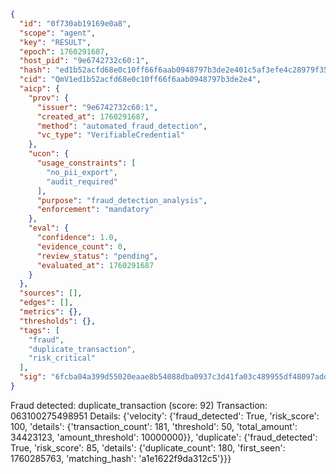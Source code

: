 ```json
{
  "id": "0f730ab19169e0a8",
  "scope": "agent",
  "key": "RESULT",
  "epoch": 1760291687,
  "host_pid": "9e6742732c60:1",
  "hash": "ed1b52acfd68e0c10ff66f6aab0948797b3de2e401c5af3efe4c28979f35c7d1",
  "cid": "QmV1ed1b52acfd68e0c10ff66f6aab0948797b3de2e4",
  "aicp": {
    "prov": {
      "issuer": "9e6742732c60:1",
      "created_at": 1760291687,
      "method": "automated_fraud_detection",
      "vc_type": "VerifiableCredential"
    },
    "ucon": {
      "usage_constraints": [
        "no_pii_export",
        "audit_required"
      ],
      "purpose": "fraud_detection_analysis",
      "enforcement": "mandatory"
    },
    "eval": {
      "confidence": 1.0,
      "evidence_count": 0,
      "review_status": "pending",
      "evaluated_at": 1760291687
    }
  },
  "sources": [],
  "edges": [],
  "metrics": {},
  "thresholds": {},
  "tags": [
    "fraud",
    "duplicate_transaction",
    "risk_critical"
  ],
  "sig": "6fcba04a399d55020eaae8b54088dba0937c3d41fa03c489955df48097add81a"
}
```

Fraud detected: duplicate_transaction (score: 92)
Transaction: 063100275498951
Details: {'velocity': {'fraud_detected': True, 'risk_score': 100, 'details': {'transaction_count': 181, 'threshold': 50, 'total_amount': 34423123, 'amount_threshold': 10000000}}, 'duplicate': {'fraud_detected': True, 'risk_score': 85, 'details': {'duplicate_count': 180, 'first_seen': 1760285763, 'matching_hash': 'a1e1622f9da312c5'}}}
